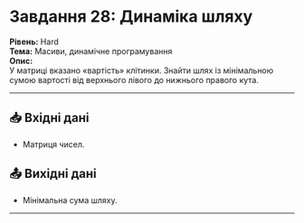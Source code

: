# Завдання 28: Динаміка шляху
**Рівень:** Hard  
**Тема:** Масиви, динамічне програмування  
**Опис:**  
У матриці вказано «вартість» клітинки. Знайти шлях із мінімальною сумою вартості від верхнього лівого до нижнього правого кута.

---
## 📥 Вхідні дані
- Матриця чисел.

## 📤 Вихідні дані
- Мінімальна сума шляху.

---
